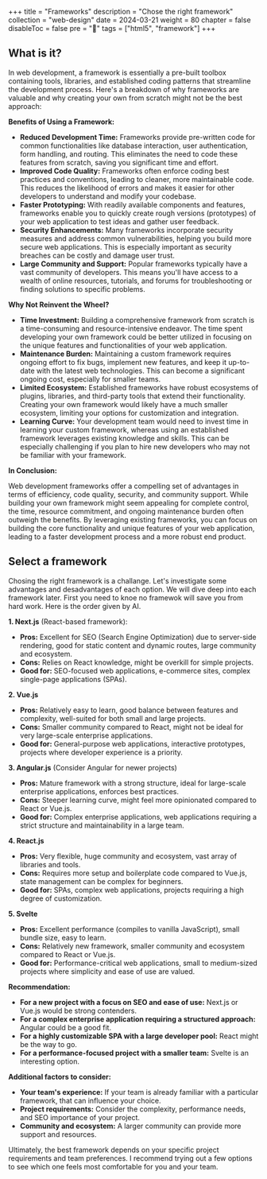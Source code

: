 +++
title = "Frameworks"
description = "Chose the right framework"
collection = "web-design"
date =  2024-03-21
weight = 80
chapter = false
disableToc = false
pre = "<b>📜</b>"
tags = ["html5", "framework"]
+++
## What is it?

In web development, a framework is essentially a pre-built toolbox containing tools, libraries, and established coding patterns that streamline the development process. Here's a breakdown of why frameworks are valuable and why creating your own from scratch might not be the best approach:

**Benefits of Using a Framework:**

- **Reduced Development Time:** Frameworks provide pre-written code for common functionalities like database interaction, user authentication, form handling, and routing. This eliminates the need to code these features from scratch, saving you significant time and effort.
- **Improved Code Quality:** Frameworks often enforce coding best practices and conventions, leading to cleaner, more maintainable code. This reduces the likelihood of errors and makes it easier for other developers to understand and modify your codebase.
- **Faster Prototyping:** With readily available components and features, frameworks enable you to quickly create rough versions (prototypes) of your web application to test ideas and gather user feedback.
- **Security Enhancements:** Many frameworks incorporate security measures and address common vulnerabilities, helping you build more secure web applications. This is especially important as security breaches can be costly and damage user trust.
- **Large Community and Support:** Popular frameworks typically have a vast community of developers. This means you'll have access to a wealth of online resources, tutorials, and forums for troubleshooting or finding solutions to specific problems.

**Why Not Reinvent the Wheel?**

- **Time Investment:** Building a comprehensive framework from scratch is a time-consuming and resource-intensive endeavor. The time spent developing your own framework could be better utilized in focusing on the unique features and functionalities of your web application.
- **Maintenance Burden:** Maintaining a custom framework requires ongoing effort to fix bugs, implement new features, and keep it up-to-date with the latest web technologies. This can become a significant ongoing cost, especially for smaller teams.
- **Limited Ecosystem:** Established frameworks have robust ecosystems of plugins, libraries, and third-party tools that extend their functionality. Creating your own framework would likely have a much smaller ecosystem, limiting your options for customization and integration.
- **Learning Curve:** Your development team would need to invest time in learning your custom framework, whereas using an established framework leverages existing knowledge and skills. This can be especially challenging if you plan to hire new developers who may not be familiar with your framework.

**In Conclusion:**

Web development frameworks offer a compelling set of advantages in terms of efficiency, code quality, security, and community support. While building your own framework might seem appealing for complete control, the time, resource commitment, and ongoing maintenance burden often outweigh the benefits. By leveraging existing frameworks, you can focus on building the core functionality and unique features of your web application, leading to a faster development process and a more robust end product.


## Select a framework

Chosing the right framework is a challange. Let's investigate some advantages and desadvantages of each option. We will dive deep into each framework later. First you need to knoe no framewok will save you from hard work. Here is the order given by AI.

**1. Next.js** (React-based framework):

- **Pros:** Excellent for SEO (Search Engine Optimization) due to server-side rendering, good for static content and dynamic routes, large community and ecosystem.
- **Cons:** Relies on React knowledge, might be overkill for simple projects.
- **Good for:** SEO-focused web applications, e-commerce sites, complex single-page applications (SPAs).

**2. Vue.js**

- **Pros:** Relatively easy to learn, good balance between features and complexity, well-suited for both small and large projects.
- **Cons:** Smaller community compared to React, might not be ideal for very large-scale enterprise applications.
- **Good for:** General-purpose web applications, interactive prototypes, projects where developer experience is a priority.

**3. Angular.js** (Consider Angular for newer projects)

- **Pros:** Mature framework with a strong structure, ideal for large-scale enterprise applications, enforces best practices.
- **Cons:** Steeper learning curve, might feel more opinionated compared to React or Vue.js.
- **Good for:** Complex enterprise applications, web applications requiring a strict structure and maintainability in a large team.

**4. React.js**

- **Pros:** Very flexible, huge community and ecosystem, vast array of libraries and tools.
- **Cons:** Requires more setup and boilerplate code compared to Vue.js, state management can be complex for beginners.
- **Good for:** SPAs, complex web applications, projects requiring a high degree of customization.

**5. Svelte**

- **Pros:** Excellent performance (compiles to vanilla JavaScript), small bundle size, easy to learn.
- **Cons:** Relatively new framework, smaller community and ecosystem compared to React or Vue.js.
- **Good for:** Performance-critical web applications, small to medium-sized projects where simplicity and ease of use are valued.

**Recommendation:**

- **For a new project with a focus on SEO and ease of use:** Next.js or Vue.js would be strong contenders.
- **For a complex enterprise application requiring a structured approach:** Angular could be a good fit.
- **For a highly customizable SPA with a large developer pool:** React might be the way to go.
- **For a performance-focused project with a smaller team:** Svelte is an interesting option.

**Additional factors to consider:**

- **Your team's experience:** If your team is already familiar with a particular framework, that can influence your choice.
- **Project requirements:** Consider the complexity, performance needs, and SEO importance of your project.
- **Community and ecosystem:** A larger community can provide more support and resources.

Ultimately, the best framework depends on your specific project requirements and team preferences. I recommend trying out a few options to see which one feels most comfortable for you and your team.
